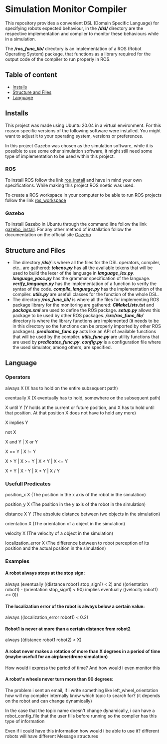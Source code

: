# Simulation Monitor Compiler
 This repository provides a convenient DSL (Domain Specific Language) for specifying robots expected behaviour, in the **_/dsl/_** directory are the respective implementation and compiler to monitor these behaviours while in a simulation.

 The **_/ros_func_lib/_** directory is an implementation of a ROS (Robot Operating System) package, that functions as a library required for the output code of the compiler to run properly in ROS.

## Table of content
* [Installs](#installs)
* [Structure and Files](#structure-and-files)
* [Language](#language)


## Installs
This project was made using Ubuntu 20.04 in a virtual environment. For this reason specific versions of the following software were installed. You might want to adjust it to your operating system, versions or preferences.

In this project Gazebo was chosen as the simulation software, while it is possible to use some other simulation software, it might still need some type of implementation to be used within this project.

### ROS
To install ROS follow the link [ros_install](http://wiki.ros.org/ROS/Installation) and have in mind your own specifications. While making this project ROS noetic was used.


To create a ROS workspace in your computer to be able to run ROS projects follow the link [ros_workspace](http://wiki.ros.org/catkin/Tutorials/create_a_workspace)

### Gazebo
To install Gazebo in Ubuntu through the command line follow the link [gazebo_install](http://gazebosim.org/tutorials?tut=install_ubuntu). For any other method of installation follow the documentation on the official site [Gazebo](http://gazebosim.org/)


## Structure and Files

- The directory **_/dsl/_** is where all the files for the DSL operators, compiler, etc.. are gathered:
**_tokens.py_** has all the available tokens that will be used to build the lexer of the language in ***language_lex.py***. ***language_yacc.py*** has the grammar specification of the language. ***verify_language.py*** has the implementation of a function to verify the syntax of the code. ***compile_language.py*** has the implementation of the compiler. **_utils.py_** are usefull classes for the function of the whole DSL.
- The directory **_/ros_func_lib/_** is where all the files for implementing ROS package library for the monitoring are gathered:
**_CMakeLists.txt_** and **_package.xml_** are used to define the ROS package. **_setup.py_** allows this package to be used by other ROS packages. ***/src/ros_func_lib/*** directory is where the library functions are implemented (it needs to be in this directory so the functions can be properly imported by other ROS packages).
***predicates_func.py*** acts like an API of available functions that will be used by the compiler. ***utils_func.py*** are utility functions that are used by ***predicates_func.py***. **_config.py_** is a configuration file where the used simulator, among others, are specified.

## Language

### Operators
always X (X has to hold on the entire subsequent path)

eventually X (X eventually has to hold, somewhere on the subsequent path)

X until Y (Y holds at the current or future position, and X has to hold until that position. At that position X does not have to hold any more)

X implies Y

not X

X and Y | X or Y

X == Y | X != Y

X > Y | X >= Y | X < Y | X <= Y

X + Y | X - Y | X * Y | X / Y

### Usefull Predicates
position_x X (The position in the x axis of the robot in the simulation)

position_y X (The position in the y axis of the robot in the simulation)

distance X Y (The absolute distance between two objects in the simulation)

orientation X (The orientation of a object in the simulation)

velocity X (The velocity of a object in the simulation)

localization_error X (The difference between to robot perception of its position and the actual position in the simulation)

### Examples

#### A robot always stops at the stop sign:
always (eventually ((distance robot1 stop_sign1) < 2) and ((orientation robot1) - (orientation stop_sign1) < 90) implies eventually ((velocity robot1) <= 0))

#### The localization error of the robot is always below a certain value:
always ((localization_error robot1) < 0.2)

#### Robot1 is never at more than a certain distance from robot2
always ((distance robot1 robot2) < X)

#### A robot never makes a rotation of more than X degrees in a period of time (maybe usefull for an airplane/drone simulation)
How would i express the period of time? And how would i even monitor this

#### A robot's wheels never turn more than 90 degrees:
The problem i sent an email, if i write something like left_wheel_orientation how will my compiler internally know which topic to search for? (it depends on the robot and can change dynamically)

In the case that the topic name doesn't change dynamically, i can have a robot_config_file that the user fills before running so the compiler has this type of information 

Even if i could have this information how would i be able to use it? different robots will have different Message structures
